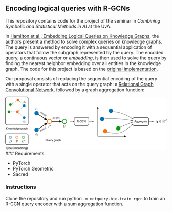 ## Encoding logical queries with R-GCNs

This repository contains code for the project of the seminar in *Combining Symbolic and Statistical Methods in AI* at the UvA.

In [Hamilton et al., Embedding Logical Queries on Knowledge Graphs](https://arxiv.org/abs/1806.01445), the authors present a method to solve complex queries on knowledge graphs. The query is answered by encoding it with a sequential application of operators that follow the subgraph represented by the query. The encoded query, a continuous vector or *embedding*, is then used to solve the query by finding the nearest neighbor embedding over all entities in the knowledge graph. The code for this project is based on the [original implementation](https://github.com/williamleif/graphqembed).

Our proposal consists of replacing the sequential encoding of the query with a single operator that acts on the query graph: a [Relational Graph Convolutional Network](https://arxiv.org/abs/1703.06103), followed by a graph aggregation function:




<div align="center">
<img src='img/qrgcn.png'>
</div>
### Requirements

- PyTorch
- PyTorch Geometric
- Sacred

### Instructions

Clone the repository and run python `-m netquery.bio.train_rgcn` to train an R-GCN query encoder with a sum aggregation function.